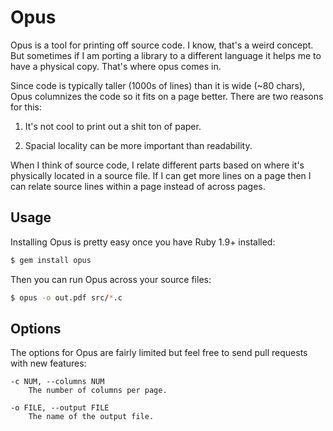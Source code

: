# Opus

Opus is a tool for printing off source code. I know, that's a weird concept. But sometimes if I am porting a library to a different language it helps me to have a physical copy. That's where opus comes in.

Since code is typically taller (1000s of lines) than it is wide (~80 chars), Opus columnizes the code so it fits on a page better. There are two reasons for this:

1. It's not cool to print out a shit ton of paper.

2. Spacial locality can be more important than readability.

When I think of source code, I relate different parts based on where it's physically located in a source file. If I can get more lines on a page then I can relate source lines within a page instead of across pages.


## Usage

Installing Opus is pretty easy once you have Ruby 1.9+ installed:

```sh
$ gem install opus
```

Then you can run Opus across your source files:

```sh
$ opus -o out.pdf src/*.c
```


## Options

The options for Opus are fairly limited but feel free to send pull requests with new features:

```
-c NUM, --columns NUM 
    The number of columns per page.
        
-o FILE, --output FILE 
    The name of the output file.
```
